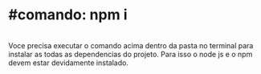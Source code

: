 <h1>#comando: npm i</h1><br>
Voce precisa executar o comando acima dentro da pasta no terminal para instalar as todas as dependencias do projeto. Para isso o node js e o npm devem estar devidamente instalado.

